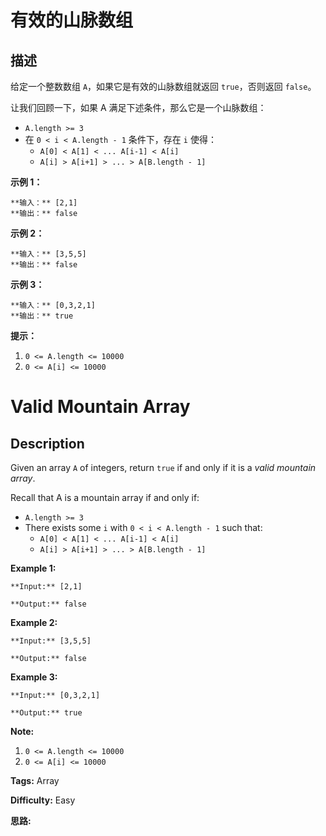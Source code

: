 # 有效的山脉数组

## 描述

给定一个整数数组 `A`，如果它是有效的山脉数组就返回 `true`，否则返回 `false`。

让我们回顾一下，如果 A 满足下述条件，那么它是一个山脉数组：

  * `A.length >= 3`
  * 在 `0 < i < A.length - 1` 条件下，存在 `i` 使得： 
    * `A[0] < A[1] < ... A[i-1] < A[i] `
    * `A[i] > A[i+1] > ... > A[B.length - 1]`



**示例 1：**

    
    
    **输入：** [2,1]
    **输出：** false
    

**示例 2：**

    
    
    **输入：** [3,5,5]
    **输出：** false
    

**示例 3：**

    
    
    **输入：** [0,3,2,1]
    **输出：** true



**提示：**

  1. `0 <= A.length <= 10000`
  2. `0 <= A[i] <= 10000 `







# Valid Mountain Array

## Description



Given an array `A` of integers, return `true` if and only if it is a _valid mountain array_.

Recall that A is a mountain array if and only if:

  * `A.length >= 3`
  * There exists some `i` with `0 < i < A.length - 1` such that: 
    * `A[0] < A[1] < ... A[i-1] < A[i] `
    * `A[i] > A[i+1] > ... > A[B.length - 1]`



**Example 1:**

    
    
    **Input:** [2,1]
    **Output:** false
    

**Example 2:**

    
    
    **Input:** [3,5,5]
    **Output:** false
    

**Example 3:**

    
    
    **Input:** [0,3,2,1]
    **Output:** true



**Note:**

  1. `0 <= A.length <= 10000`
  2. `0 <= A[i] <= 10000 `






**Tags:** Array

**Difficulty:** Easy

**思路:**
